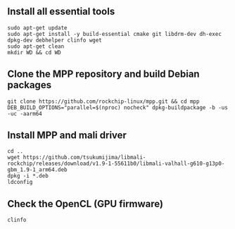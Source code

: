 ## Install all essential tools
```
sudo apt-get update
sudo apt-get install -y build-essential cmake git libdrm-dev dh-exec dpkg-dev debhelper clinfo wget
sudo apt-get clean
mkdir WD && cd WD
```

## Clone the MPP repository and build Debian packages
```
git clone https://github.com/rockchip-linux/mpp.git && cd mpp
DEB_BUILD_OPTIONS="parallel=$(nproc) nocheck" dpkg-buildpackage -b -us -uc -aarm64
```

## Install MPP and mali driver
```
cd ..
wget https://github.com/tsukumijima/libmali-rockchip/releases/download/v1.9-1-55611b0/libmali-valhall-g610-g13p0-gbm_1.9-1_arm64.deb
dpkg -i *.deb
ldconfig
```

## Check the OpenCL (GPU firmware)
```
clinfo
```
